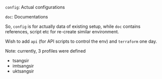 ```config```: Actual configurations 

```doc```: Documentations

So, ```config``` is for actually data of existing setup, 
while ```doc``` contains references, script etc for re-create 
similar environment.

Wish to add ```api``` (for API scripts to control the env) and ```terraform```
one day.

Note: currently, 3 profiles were defined 

 - tsangsir
 - imtsangsir
 - uktsangsir

